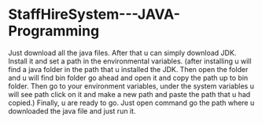 # StaffHireSystem---JAVA-Programming
Just download all the java files.
After that u can simply download JDK.
Install it and set a path in the environmental variables. 
(after installing u will find a java folder in the path that u installed the JDK. Then open the folder and u will find bin folder go ahead and open it and copy the path 
up to bin folder. Then go to your environment variables, under the system variables u will see path click on it and make a new path and paste the path that u had copied.)
Finally, u are ready to go.
Just open command go the path where u downloaded the java file and just run it.

